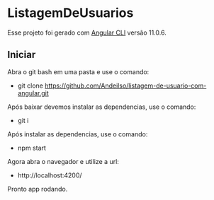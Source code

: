 # ListagemDeUsuarios

Esse projeto foi gerado com [Angular CLI](https://github.com/angular/angular-cli) versão 11.0.6.

## Iniciar

Abra o git bash em uma pasta e use o comando:
- git clone https://github.com/Andeilso/listagem-de-usuario-com-angular.git

Após baixar devemos instalar as dependencias, use o comando:
- git i

Após instalar as dependencias, use o comando:
- npm start

Agora abra o navegador e utilize a url:
- http://localhost:4200/

Pronto app rodando.
